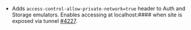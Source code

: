- Adds `access-control-allow-private-network=true` header to Auth and Storage emulators. Enables accessing at localhost:#### when site is exposed via tunnel [#4227](https://github.com/firebase/firebase-tools/issues/4227).